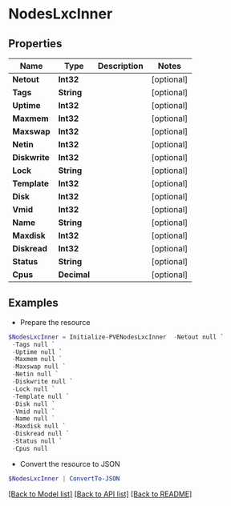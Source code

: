 # NodesLxcInner
## Properties

Name | Type | Description | Notes
------------ | ------------- | ------------- | -------------
**Netout** | **Int32** |  | [optional] 
**Tags** | **String** |  | [optional] 
**Uptime** | **Int32** |  | [optional] 
**Maxmem** | **Int32** |  | [optional] 
**Maxswap** | **Int32** |  | [optional] 
**Netin** | **Int32** |  | [optional] 
**Diskwrite** | **Int32** |  | [optional] 
**Lock** | **String** |  | [optional] 
**Template** | **Int32** |  | [optional] 
**Disk** | **Int32** |  | [optional] 
**Vmid** | **Int32** |  | [optional] 
**Name** | **String** |  | [optional] 
**Maxdisk** | **Int32** |  | [optional] 
**Diskread** | **Int32** |  | [optional] 
**Status** | **String** |  | [optional] 
**Cpus** | **Decimal** |  | [optional] 

## Examples

- Prepare the resource
```powershell
$NodesLxcInner = Initialize-PVENodesLxcInner  -Netout null `
 -Tags null `
 -Uptime null `
 -Maxmem null `
 -Maxswap null `
 -Netin null `
 -Diskwrite null `
 -Lock null `
 -Template null `
 -Disk null `
 -Vmid null `
 -Name null `
 -Maxdisk null `
 -Diskread null `
 -Status null `
 -Cpus null
```

- Convert the resource to JSON
```powershell
$NodesLxcInner | ConvertTo-JSON
```

[[Back to Model list]](../README.md#documentation-for-models) [[Back to API list]](../README.md#documentation-for-api-endpoints) [[Back to README]](../README.md)

